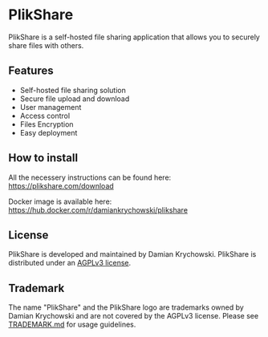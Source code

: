 # PlikShare

PlikShare is a self-hosted file sharing application that allows you to securely share files with others.

## Features

- Self-hosted file sharing solution
- Secure file upload and download
- User management
- Access control
- Files Encryption
- Easy deployment

## How to install

All the necessery instructions can be found here: https://plikshare.com/download

Docker image is available here: https://hub.docker.com/r/damiankrychowski/plikshare

## License

PlikShare is developed and maintained by Damian Krychowski.
PlikShare is distributed under
an [AGPLv3 license](https://github.com/damian-krychowski/plikshare/blob/main/LICENSE).

## Trademark

The name "PlikShare" and the PlikShare logo are trademarks owned by Damian Krychowski and are not covered by the AGPLv3 license. Please see [TRADEMARK.md](https://github.com/damian-krychowski/plikshare/blob/main/TRADEMARK.md) for usage guidelines.
